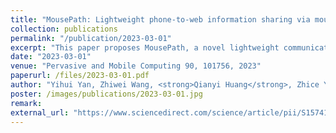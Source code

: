 ```yaml
---
title: "MousePath: Lightweight phone-to-web information sharing via mouse interface"
collection: publications
permalink: "/publication/2023-03-01"
excerpt: "This paper proposes MousePath, a novel lightweight communication system between PC web pages and smartphones. MousePath works in two modalities, MousePath-OPT and MousePath-BL. MousePath-OPT works by putting the optical mouse on top of the smartphone’s screen, then its transmission starts and instantly finishes without association and pairing fraction. It encodes data into the movement of the smartphone’s display content and leverages the optical mouse of the computer to sense the movement for decoding the data. MousePath-BL works by emulating the smartphone as a Bluetooth wireless mouse. Then the smartphone can directly transmit information to the web page via generating mouse events. We prototype and evaluate the system with commercial computers and smartphones. A key benefit of MousePath is that it seamlessly bridges smartphones to co-located PC web applications …"
date: "2023-03-01"
venue: "Pervasive and Mobile Computing 90, 101756, 2023"
paperurl: /files/2023-03-01.pdf
author: "Yihui Yan, Zhiwei Wang, <strong>Qianyi Huang</strong>, Zhice Yang"
poster: /images/publications/2023-03-01.jpg
remark:
external_url: "https://www.sciencedirect.com/science/article/pii/S1574119223000147"
---
```

